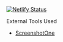 [![Netlify Status](https://api.netlify.com/api/v1/badges/a2d60252-545f-4881-bb1f-e790f99317f9/deploy-status)](https://app.netlify.com/sites/idyllic-begonia-5d70bb/deploys)

External Tools Used

- [ScreenshotOne](https://screenshotone.com/?via=kevin-marques)
